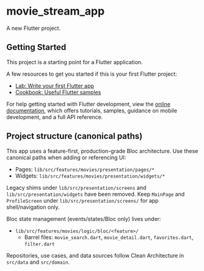 # movie_stream_app

A new Flutter project.

## Getting Started

This project is a starting point for a Flutter application.

A few resources to get you started if this is your first Flutter project:

- [Lab: Write your first Flutter app](https://docs.flutter.dev/get-started/codelab)
- [Cookbook: Useful Flutter samples](https://docs.flutter.dev/cookbook)

For help getting started with Flutter development, view the
[online documentation](https://docs.flutter.dev/), which offers tutorials,
samples, guidance on mobile development, and a full API reference.

## Project structure (canonical paths)

This app uses a feature-first, production-grade Bloc architecture. Use these canonical paths when adding or referencing UI:

- Pages: `lib/src/features/movies/presentation/pages/*`
- Widgets: `lib/src/features/movies/presentation/widgets/*`

Legacy shims under `lib/src/presentation/screens` and `lib/src/presentation/widgets` have been removed. Keep `MainPage` and `ProfileScreen` under `lib/src/presentation/screens/` for app shell/navigation only.

Bloc state management (events/states/Bloc only) lives under:

- `lib/src/features/movies/logic/bloc/<feature>/`
 	- Barrel files: `movie_search.dart`, `movie_detail.dart`, `favorites.dart`, `filter.dart`

Repositories, use cases, and data sources follow Clean Architecture in `src/data` and `src/domain`.
